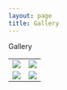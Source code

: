 ```yaml
---
layout: page
title: Gallery
---
```


Gallery

<table>
  <tr>
    <td>
      <img src="https://66.media.tumblr.com/3190efd740ebda51ba7330b98a9cdbed/tumblr_o9unjvk3N41vz406io1_500.jpg">
    </td>
    <td>
      <img src="https://66.media.tumblr.com/3190efd740ebda51ba7330b98a9cdbed/tumblr_o9unjvk3N41vz406io1_500.jpg">
    </td>
  </tr>
  
  <tr>
    <td>
      <img src="https://66.media.tumblr.com/3190efd740ebda51ba7330b98a9cdbed/tumblr_o9unjvk3N41vz406io1_500.jpg">
    </td>
    <td>
      <img src="https://66.media.tumblr.com/3190efd740ebda51ba7330b98a9cdbed/tumblr_o9unjvk3N41vz406io1_500.jpg">
    </td>
  </tr>
</table>



